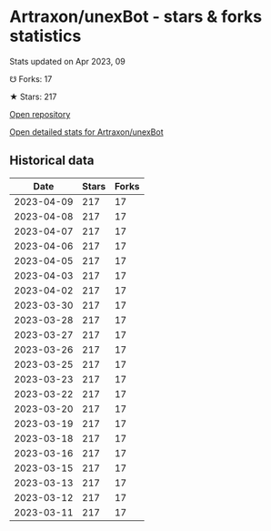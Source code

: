 # Artraxon/unexBot - stars & forks statistics

Stats updated on Apr 2023, 09

☋ Forks: 17

★ Stars: 217

[Open repository](https://github.com/Artraxon/unexBot)

[Open detailed stats for Artraxon/unexBot](https://reviewgithub.com/rep/Artraxon/unexBot)

## Historical data
| Date | Stars | Forks |
|------|-------|-------|
| 2023-04-09 | 217 | 17 | 
| 2023-04-08 | 217 | 17 | 
| 2023-04-07 | 217 | 17 | 
| 2023-04-06 | 217 | 17 | 
| 2023-04-05 | 217 | 17 | 
| 2023-04-03 | 217 | 17 | 
| 2023-04-02 | 217 | 17 | 
| 2023-03-30 | 217 | 17 | 
| 2023-03-28 | 217 | 17 | 
| 2023-03-27 | 217 | 17 | 
| 2023-03-26 | 217 | 17 | 
| 2023-03-25 | 217 | 17 | 
| 2023-03-23 | 217 | 17 | 
| 2023-03-22 | 217 | 17 | 
| 2023-03-20 | 217 | 17 | 
| 2023-03-19 | 217 | 17 | 
| 2023-03-18 | 217 | 17 | 
| 2023-03-16 | 217 | 17 | 
| 2023-03-15 | 217 | 17 | 
| 2023-03-13 | 217 | 17 | 
| 2023-03-12 | 217 | 17 | 
| 2023-03-11 | 217 | 17 | 

